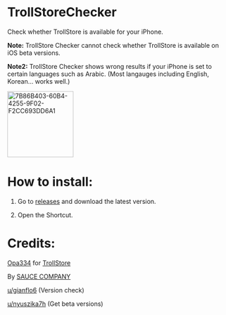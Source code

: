# TrollStoreChecker

Check whether TrollStore is available for your iPhone.

**Note:** TrollStore Checker cannot check whether TrollStore is available on iOS beta versions. 

**Note2:** TrollStore Checker shows wrong results if your iPhone is set to certain languages such as Arabic. (Most langauges including English, Korean… works well.)

<img width="150" alt="7B86B403-60B4-4255-9F02-F2CC693DD6A1" src="https://user-images.githubusercontent.com/82555878/197333210-428913ba-c8d0-476b-9ae8-c3b981e73f2f.png">

# How to install:

1. Go to [releases](https://github.com/Dr-Sauce/TrollStoreChecker/releases) and download the latest version.

2. Open the Shortcut. 

# Credits:

[Opa334](https://github.com/opa334) for [TrollStore](https://github.com/opa334/TrollStore)
​

By [SAUCE COMPANY](m.blog.naver.com/sauce2011])

[u/gianflo6](https://www.reddit.com/r/shortcuts/comments/fnp34c/comment/flbjtzm/) (Version check)

[u/nyuszika7h](https://www.reddit.com/user/nyuszika7h) (Get beta versions)
